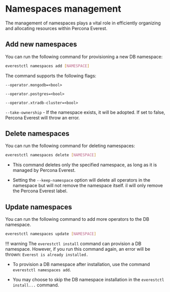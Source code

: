 # Namespaces management

The management of namespaces plays a vital role in efficiently organizing and allocating resources within Percona Everest.

## Add new namespaces

You can run the following command for provisioning a new DB namespace:

```sh
everestctl namespaces add [NAMESPACE]
```

The command supports the following flags:

`--operator.mongodb=<bool>`

`--operator.postgres=<bool>`

`--operator.xtradb-cluster=<bool>`

`--take-ownership` - If the namespace exists, it will be adopted. If set to false, Percona Everest will throw an error.


## Delete namespaces

You can run the following command for deleting namespaces:

```sh
everestctl namespaces delete [NAMESPACE]
```

- This command deletes only the specified namespace, as long as it is managed by Percona Everest.

- Setting the `--keep-namespace` option will delete all operators in the namespace but will not remove the namespace itself. iI will only remove the Percona Everest label.


## Update namespaces

You can run the following command to add more operators to the DB namespace.


```sh
everestctl namespaces update [NAMESPACE] 
```

!!! warning
    The `everestctl install` command can provision a DB namespace. However, if you run this command again, an error will be thrown: `Everest is already installed.`


- To provision a DB namespace after installation, use the command `everestctl namespaces add`. 

- You may choose to skip the DB namespace installation in the `everestctl install...` command.








